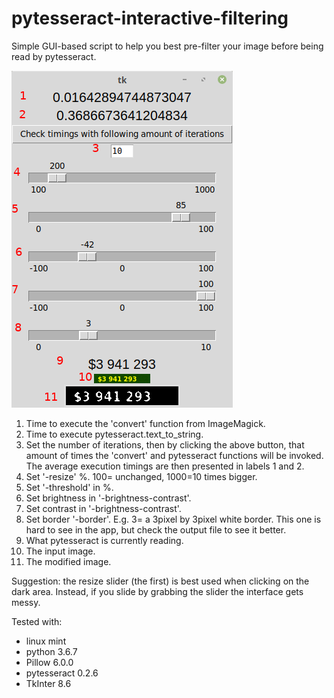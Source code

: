 # pytesseract-interactive-filtering
Simple GUI-based script to help you best pre-filter your image before being read by pytesseract.

![alt text](screen.png "App screenshot")

1. Time to execute the 'convert' function from ImageMagick.
2. Time to execute pytesseract.text\_to\_string.
3. Set the number of iterations, then by clicking the above button, that amount of times the 'convert' and pytesseract functions will be invoked. The average execution timings are then presented in labels 1 and 2.
4. Set '-resize' %. 100= unchanged, 1000=10 times bigger.
5. Set '-threshold' in %.
6. Set brightness in '-brightness-contrast'.
7. Set contrast in '-brightness-contrast'.
8. Set border '-border'. E.g. 3= a 3pixel by 3pixel white border. This one is hard to see in the app, but check the output file to see it better.
9. What pytesseract is currently reading.
10. The input image.
11. The modified image.

Suggestion: the resize slider (the first) is best used when clicking on the dark area. Instead, if you slide by grabbing the slider the interface gets messy.

Tested with:
- linux mint
- python 3.6.7
- Pillow 6.0.0
- pytesseract 0.2.6
- TkInter 8.6
